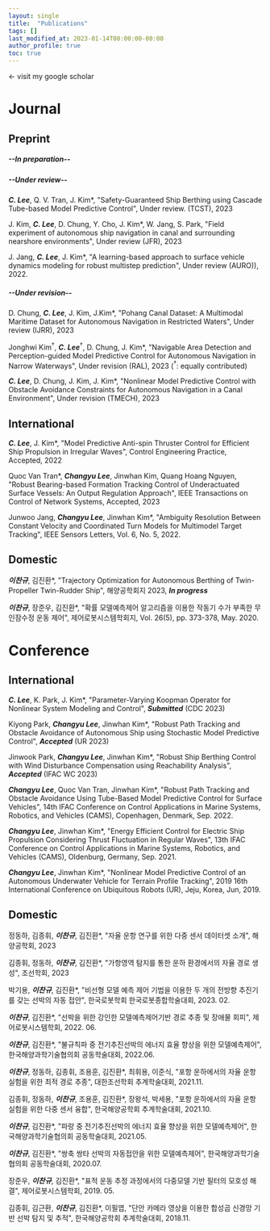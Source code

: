 ```yaml
---
layout: single
title:  "Publications"
tags: []
last_modified_at: 2023-01-14T00:00:00-00:00
author_profile: true
toc: true
---
```


&larr; visit my google scholar

# Journal
## Preprint
##### --In preparation--
<!-- Dongha Chung, Jonghwi Kim, ***Changyu Lee***, Jinwhan Kim*, "Pohang Canal Dataset: A Multimodal Maritime Dataset for Autonomous Navigation in Restricted Waters", In prep., 2023

***Changyu Lee***, Quoc Van Tran, Jinwhan Kim*, "Safety-Guaranteed Ship Berthing using Cascade Tube-based Model Predictive Control", In prep., 2023

Jonghwi Kim, ***Changyu Lee***, Dongha Chung, Jinwhan Kim*, "Navigable Area Detection and Path Folloing Control for Autonomous Ship Navigation in Narrow Waterways", under review, 2023 -->



##### --Under review--

***C. Lee***, Q. V. Tran, J. Kim*, "Safety-Guaranteed Ship Berthing using Cascade Tube-based Model Predictive Control", Under review. (TCST), 2023


<!-- ***Changyu Lee***, Kiyong Park, Jinwhan Kim*, "Parameter-Varying Koopman Operator for Nonlinear System Modeling and Control", under review, 2023

Jonghwi Kim, ***Changyu Lee***, Dongha Chung, Yonghoon Cho, Jinwhan Kim∗, Wangseok Jang, Saeyong Park, "Field experiment of autonomous ship navigation in canal and surrounding nearshore environments", under review, 2023

Junwoo Jang, ***Changyu Lee***, Jinwhan Kim*, "A learning-based approach to surface vehicle dynamics modeling for robust multistep prediction," under review, 2022. -->

J. Kim, ***C. Lee***, D. Chung, Y. Cho, J. Kim*, W. Jang, S. Park, "Field experiment of autonomous ship navigation in canal and surrounding nearshore environments", Under review (JFR), 2023

J. Jang, ***C. Lee***, J. Kim*, "A learning-based approach to surface vehicle dynamics modeling for robust multistep prediction", Under review (AURO)), 2022.

##### --Under revision--


D. Chung, ***C. Lee***, J. Kim, J.Kim*, "Pohang Canal Dataset: A Multimodal Maritime Dataset for Autonomous Navigation in Restricted Waters", Under review (IJRR), 2023


Jonghwi Kim$^\dagger$, ***C. Lee***$^\dagger$, D. Chung, J. Kim*, "Navigable Area Detection and Perception-guided Model Predictive Control for Autonomous Navigation in Narrow Waterways", Under revision (RAL), 2023 ($^\dagger$: equally contributed)


<!-- ***Changyu Lee***, Jinwhan Kim*, "Model Predictive Anti-spin Thruster Control for Efficient Ship Propulsion in Irregular Waves", Under revision, 2022

***Changyu Lee***, Dongha Chung, Jonghwi Kim, Jinwhan Kim*, "Nonlinear Model Predictive Control with Obstacle Avoidance Constraints for Autonomous Navigation in a Canal Environment", Under revision, 2022  -->

***C. Lee***, D. Chung, J. Kim, J. Kim*, "Nonlinear Model Predictive Control with Obstacle Avoidance Constraints for Autonomous Navigation in a Canal Environment", Under revision (TMECH), 2023

## International
<!-- (1st - 5 papers, 2nd - 5 papers) -->

<!-- ***Changyu Lee*** et al., "Deep Koopman Operator ~," In prep. (5/100), 2023 -->

<!-- Jonghwi Kim⁺, ***Changyu Lee⁺*** et al., "GPS-free Autonomous Navigation ~," In prep. (10/100), 2023 (⁺ eq. contrib.) -->

<!-- Dongha Chung, ***Changyu Lee*** et al., "Pohang Canal Dataset ~," In prep (100/100)., 2023 -->

***C. Lee***, J. Kim*, "Model Predictive Anti-spin Thruster Control for Efficient Ship Propulsion in Irregular Waves", Control Engineering Practice, Accepted, 2022

Quoc Van Tran*, ***Changyu Lee***, Jinwhan Kim, Quang Hoang Nguyen, "Robust Bearing-based Formation Tracking Control of Underactuated Surface Vessels: An Output Regulation Approach", IEEE Transactions on Control of Network Systems, Accepted, 2023

Junwoo Jang, ***Changyu Lee***, Jinwhan Kim*, "Ambiguity Resolution Between Constant Velocity and Coordinated Turn Models for Multimodel Target Tracking", IEEE Sensors Letters, Vol. 6, No. 5, 2022.


## Domestic
***이찬규***, 김진환*, "Trajectory Optimization for Autonomous Berthing of Twin-Propeller Twin-Rudder Ship", 해양공학회지 2023, ***In progress***

***이찬규***, 장준우, 김진환*, "확률 모델예측제어 알고리즘을 이용한 작동기 수가 부족한 무인잠수정 운동 제어", 제어로봇시스템학회지, Vol. 26(5), pp. 373-378, May. 2020.


# Conference
## International
***C. Lee***, K. Park, J. Kim*, "Parameter-Varying Koopman Operator for Nonlinear System Modeling and Control", ***Submitted*** (CDC 2023)

Kiyong Park, ***Changyu Lee***, Jinwhan Kim*, "Robust Path Tracking and Obstacle Avoidance of Autonomous Ship using Stochastic Model Predictive Control", ***Accepted*** (UR 2023)

Jinwook Park, ***Changyu Lee***, Jinwhan Kim*, "Robust Ship Berthing Control with Wind Disturbance Compensation using Reachability Analysis", ***Accepted*** (IFAC WC 2023)

***Changyu Lee***, Quoc Van Tran, Jinwhan Kim*, "Robust Path Tracking and Obstacle Avoidance Using Tube-Based Model Predictive Control for Surface Vehicles", 14th IFAC Conference on Control Applications in Marine Systems, Robotics, and Vehicles (CAMS), Copenhagen, Denmark, Sep. 2022.

***Changyu Lee***, Jinwhan Kim*, "Energy Efficient Control for Electric Ship Propulsion Considering Thrust Fluctuation in Regular Waves", 13th IFAC Conference on Control Applications in Marine Systems, Robotics, and Vehicles (CAMS), Oldenburg, Germany, Sep. 2021.

***Changyu Lee***, Jinwhan Kim*, "Nonlinear Model Predictive Control of an Autonomous Underwater Vehicle for Terrain Profile Tracking", 2019 16th International Conference on Ubiquitous Robots (UR), Jeju, Korea, Jun, 2019.


## Domestic

정동하, 김종휘, ***이찬규***, 김진환*, "자율 운항 연구를 위한 다중 센서 데이터셋 소개", 해양공학회, 2023

김종휘, 정동하, ***이찬규***, 김진환*, "가항영역 탐지를 통한 운하 환경에서의 자율 경로 생성", 조선학회, 2023

박기용, ***이찬규***, 김진환*, "비선형 모델 예측 제어 기법을 이용한 두 개의 전방향 추진기를 갖는 선박의 자동 접안", 한국로봇학회 한국로봇종합학술대회, 2023. 02.

***이찬규***, 김진환*, "선박을 위한 강인한 모델예측제어기반 경로 추종 및 장애물 회피", 제어로봇시스템학회, 2022. 06.

***이찬규***, 김진환*, "불규칙파 중 전기추진선박의 에너지 효율 향상을 위한 모델예측제어", 한국해양과학기술협의회 공동학술대회, 2022.06.

***이찬규***, 정동하, 김종휘, 조용훈, 김진환*, 최휘용, 이준식, "포항 운하에서의 자율 운항 실험을 위한 최적 경로 추종", 대한조선학회 추계학술대회, 2021.11.

김종휘, 정동하, ***이찬규***, 조용훈, 김진환*, 장왕석, 박세용, "포항 운하에서의 자율 운항 실험을 위한 다중 센서 융합", 한국해양공학회 추계학술대회, 2021.10.

***이찬규***, 김진환*, "파랑 중 전기추진선박의 에너지 효율 향상을 위한 모델예측제어", 한국해양과학기술협의회 공동학술대회, 2021.05.

***이찬규***, 김진환*, "쌍축 쌍타 선박의 자동접안을 위한 모델예측제어", 한국해양과학기술협의회 공동학술대회, 2020.07.

장준우, ***이찬규***, 김진환*, "표적 운동 추정 과정에서의 다중모델 기반 필터의 모호성 해결", 제어로봇시스템학회, 2019. 05.

김종휘, 김근환, ***이찬규***, 김진환*, 이필엽, "단안 카메라 영상을 이용한 합성곱 신경망 기반 선박 탐지 및 추적", 한국해양공학회 추계학술대회, 2018.11.


